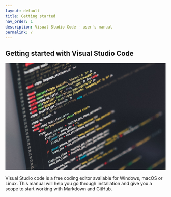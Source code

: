 ```yaml
---
layout: default
title: Getting started
nav_order: 1
description: Visual Studio Code - user's manual
permalink: /
---
```



## Getting started with Visual Studio Code
![](assets/images/code-1839406_1920.jpg)


Visual Studio code is a free coding editor available for Windows, macOS or Linux. This manual will help you go through installation and give you a scope to start working with Markdown and GitHub.